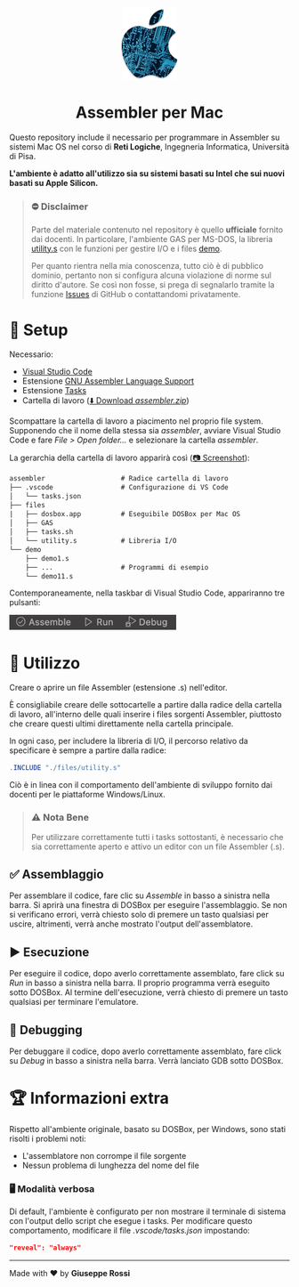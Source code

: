<div align="center">
<img alt="Logo" src="./.github/doc/logo-min.png" width="100">
<h1>Assembler per Mac</h1>
</div>

Questo repository include il necessario per programmare in Assembler su sistemi Mac OS nel corso di **Reti Logiche**, Ingegneria Informatica, Università di Pisa. 

**L'ambiente è adatto all'utilizzo sia su sistemi basati su Intel che sui nuovi basati su Apple Silicon.**

> ### ⛔️ Disclaimer
>
> Parte del materiale contenuto nel repository è quello **ufficiale** fornito dai docenti. In particolare, l'ambiente GAS per MS-DOS, la libreria [utility.s](./assembler/files/utility.s) con le funzioni per gestire I/O e i files [demo](./assembler/demo/).
>
> Per quanto rientra nella mia conoscenza, tutto ciò è di pubblico dominio, pertanto non si configura alcuna violazione di norme sul diritto d'autore. Se così non fosse, si prega di segnalarlo tramite la funzione [Issues](https://github.com/giusreds/assembler/issues/new/choose) di GitHub o contattandomi privatamente.

# 🔧 Setup

Necessario:

- [Visual Studio Code](https://code.visualstudio.com)
- Estensione [GNU Assembler Language Support](https://marketplace.visualstudio.com/items?itemName=basdp.language-gas-x86)
- Estensione [Tasks](https://marketplace.visualstudio.com/items?itemName=actboy168.tasks)
- Cartella di lavoro ([⬇️ Download *assembler.zip*](https://github.com/giusreds/assembler/releases/latest/download/assembler.zip))

Scompattare la cartella di lavoro a piacimento nel proprio file system. Supponendo che il nome della stessa sia *assembler*, avviare Visual Studio Code e fare *File > Open folder...*  e selezionare la cartella *assembler*.

La gerarchia della cartella di lavoro apparirà così ([📷 Screenshot](./.github/doc/workspace_folder.png)):

```
assembler                   # Radice cartella di lavoro
├── .vscode                 # Configurazione di VS Code
│   └── tasks.json
├── files
|   ├── dosbox.app          # Eseguibile DOSBox per Mac OS
│   ├── GAS
│   ├── tasks.sh
│   └── utility.s           # Libreria I/O
└── demo
    ├── demo1.s
    ├── ...                 # Programmi di esempio
    └── demo11.s
```

Contemporaneamente, nella taskbar di Visual Studio Code, appariranno tre pulsanti:

![Buttons](./.github/doc/buttons.png)

# 🎯 Utilizzo

Creare o aprire un file Assembler (estensione .s) nell'editor.

È consigliabile creare delle sottocartelle a partire dalla radice della cartella di lavoro, all'interno delle quali inserire i files sorgenti Assembler, piuttosto che creare questi ultimi direttamente nella cartella principale.

In ogni caso, per includere la libreria di I/O, il percorso relativo da specificare è sempre a partire dalla radice:

```as
.INCLUDE "./files/utility.s"
```
Ciò è in linea con il comportamento dell'ambiente di sviluppo fornito dai docenti per le piattaforme Windows/Linux.

> ### ⚠️ Nota Bene
>
> Per utilizzare correttamente tutti i tasks sottostanti, è necessario che sia correttamente aperto e attivo un editor con un file Assembler (.s).

## ✅ Assemblaggio

Per assemblare il codice, fare clic su *Assemble* in basso a sinistra nella barra. Si aprirà una finestra di DOSBox per eseguire l'assemblaggio. Se non si verificano errori, verrà chiesto solo di premere un tasto qualsiasi per uscire, altrimenti, verrà anche mostrato l'output dell'assemblatore.

## ▶️ Esecuzione

Per eseguire il codice, dopo averlo correttamente assemblato, fare click su *Run* in basso a sinistra nella barra. Il proprio programma verrà eseguito sotto DOSBox. Al termine dell'esecuzione, verrà chiesto di premere un tasto qualsiasi per terminare l'emulatore.

## 🐞 Debugging

Per debuggare il codice, dopo averlo correttamente assemblato, fare click su *Debug* in basso a sinistra nella barra. Verrà lanciato GDB sotto DOSBox.

# 🏆 Informazioni extra

Rispetto all'ambiente originale, basato su DOSBox, per Windows, sono stati risolti i problemi noti:

- L'assemblatore non corrompe il file sorgente
- Nessun problema di lunghezza del nome del file

### 🖥 Modalità verbosa

Di default, l'ambiente è configurato per non mostrare il terminale di sistema con l'output dello script che esegue i tasks. Per modificare questo comportamento, modificare il file *.vscode/tasks.json* impostando:

```json
"reveal": "always"
```

---

Made with ❤️ by **Giuseppe Rossi**
